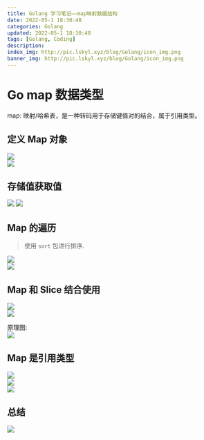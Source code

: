 ```yaml
---
title: Golang 学习笔记——map映射数据结构
date: 2022-05-1 18:30:48
categories: Golang
updated: 2022-05-1 18:30:48
tags: [Golang, Coding]
description: 
index_img: http://pic.lskyl.xyz/blog/Golang/icon_img.png
banner_img: http://pic.lskyl.xyz/blog/Golang/icon_img.png
---
```


# Go map 数据类型  

map: 映射/哈希表，是一种转码用于存储键值对的结合，属于引用类型。

## 定义 Map 对象

![](http://pic.lskyl.xyz/blog/Golang/map-1.png)  
![](http://pic.lskyl.xyz/blog/Golang/20220424210757.png)  

## 存储值获取值

![](http://pic.lskyl.xyz/blog/Golang/map-3.png)
![](http://pic.lskyl.xyz/blog/Golang/map-4.png)  

## Map 的遍历
> 使用 `sort` 包进行排序.  

![](http://pic.lskyl.xyz/blog/Golang/map-6.png)  
![](http://pic.lskyl.xyz/blog/Golang/map-7.png)  

## Map 和 Slice 结合使用

![](http://pic.lskyl.xyz/blog/Golang/map-8.png)  
![](http://pic.lskyl.xyz/blog/Golang/map-9.png)  

原理图:  
![](http://pic.lskyl.xyz/blog/Golang/mapWithSlice.png)  

## Map 是引用类型

![](http://pic.lskyl.xyz/blog/Golang/map-12.png)  
![](http://pic.lskyl.xyz/blog/Golang/map-10.png)  
![](http://pic.lskyl.xyz/blog/Golang/map-11.png)  

## 总结

![](http://pic.lskyl.xyz/blog/Golang/map-5.png)  